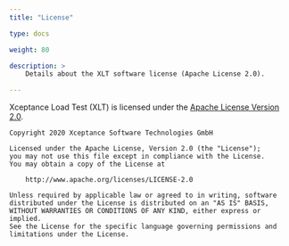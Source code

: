 ```yaml
---
title: "License"

type: docs

weight: 80

description: >
    Details about the XLT software license (Apache License 2.0).

---
```


Xceptance Load Test (XLT) is licensed under the [Apache License Version 2.0](https://www.apache.org/licenses/LICENSE-2.0).

```
Copyright 2020 Xceptance Software Technologies GmbH

Licensed under the Apache License, Version 2.0 (the "License");
you may not use this file except in compliance with the License.
You may obtain a copy of the License at

    http://www.apache.org/licenses/LICENSE-2.0

Unless required by applicable law or agreed to in writing, software
distributed under the License is distributed on an "AS IS" BASIS,
WITHOUT WARRANTIES OR CONDITIONS OF ANY KIND, either express or implied.
See the License for the specific language governing permissions and
limitations under the License.
```